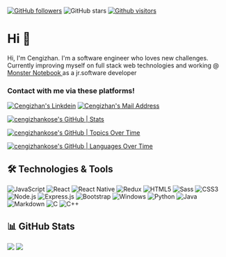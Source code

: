 [![GitHub followers](https://img.shields.io/github/followers/cengizhankose?style=social)](https://github.com/cengizhankose?tab=followers)
![GitHub stars](https://img.shields.io/github/stars/cengizhankose?style=social)
[![Github visitors](https://visitor-badge.glitch.me/badge?page_id=cengizhankose.visitor-badge)](https://GitHub.com/cengizhankose/StrapDown.js/stargazers/)

# Hi 👋

<p>
          Hi, I'm Cengizhan. I'm a software engineer who loves new challenges.
          <br />
          Currently improving myself on full stack web technologies and working
          @<a href="https://www.monsternotebook.com.tr/">
            Monster Notebook
          </a>
          as a jr.software developer
        </p>

### Contact with me via these platforms!

<a href="https://www.linkedin.com/in/cengizhan-k%C3%B6se-817b0a189/" target="_blank" rel="nofollow"><img alt="Cengizhan's Linkdein" src="https://img.shields.io/badge/LinkedIn-0077B5?style=for-the-badge&logo=linkedin&logoColor=white" /></a>
<a href="mailto:kose651@gmail.com" target="_blank" rel="nofollow"><img alt="Cengizhan's Mail Address" src="https://img.shields.io/badge/Gmail-D14836?style=for-the-badge&logo=gmail&logoColor=white" /></a>

[![cengizhankose's GitHub | Stats](https://stats.quira.sh/cengizhankose/github?theme=dark)](https://quira.sh?utm_source=widgets&utm_campaign=cengizhankose)


[![cengizhankose's GitHub | Topics Over Time](https://stats.quira.sh/cengizhankose/topics-over-time?theme=dark)](https://quira.sh?utm_source=widgets&utm_campaign=cengizhankose)


[![cengizhankose's GitHub | Languages Over Time](https://stats.quira.sh/cengizhankose/languages-over-time?theme=dark)](https://quira.sh?utm_source=widgets&utm_campaign=cengizhankose)

## 🛠 Technologies & Tools

<div>
<img alt="JavaScript" src="https://img.shields.io/badge/JavaScript-F7DF1E?style=for-the-badge&logo=javascript&logoColor=black"/>
<img alt="React" src="https://img.shields.io/badge/React-20232A?style=for-the-badge&logo=react&logoColor=61DAFB"></img>
<img alt="React Native" src="https://img.shields.io/badge/React_Native-20232A?style=for-the-badge&logo=react&logoColor=61DAFB"></img>
<img alt="Redux" src="https://img.shields.io/badge/Redux-593D88?style=for-the-badge&logo=redux&logoColor=white"></img>
<img alt="HTML5" src="https://img.shields.io/badge/HTML5-E34F26?style=for-the-badge&logo=html5&logoColor=white"></img>
<img alt="Sass" src="https://img.shields.io/badge/Sass-CC6699?style=for-the-badge&logo=sass&logoColor=white"></img>
<img alt="CSS3" src="https://img.shields.io/badge/CSS3-1572B6?style=for-the-badge&logo=css3&logoColor=white"></img>
<img alt="Node.js" src="https://img.shields.io/badge/Node.js-43853D?style=for-the-badge&logo=node.js&logoColor=white"></img>
<img alt="Express.js" src="https://img.shields.io/badge/Express.js-404D59?style=for-the-badge"></img>
<img alt="Bootstrap" src="https://img.shields.io/badge/bootstrap%20-%23563D7C.svg?&style=for-the-badge&logo=bootstrap&logoColor=white"/>
<img alt="Windows" src="https://img.shields.io/badge/Windows-0078D6?style=for-the-badge&logo=windows&logoColor=white"></img>
<img alt="Python" src="https://img.shields.io/badge/Python-14354C?style=for-the-badge&logo=python&logoColor=white"></img>
<img alt="Java" src="https://img.shields.io/badge/Java-ED8B00?style=for-the-badge&logo=java&logoColor=white"></img>
<img alt="Markdown" src="https://img.shields.io/badge/Markdown-000000?style=for-the-badge&logo=markdown&logoColor=white"></img>
<img alt="C" src="https://img.shields.io/badge/C-00599C?style=for-the-badge&logo=c&logoColor=white"></img>
<img alt="C++" src="https://img.shields.io/badge/C%2B%2B-00599C?style=for-the-badge&logo=c%2B%2B&logoColor=white"></img>
</div>

## 📊 GitHub Stats

<div>
  <img src="https://github-readme-stats.vercel.app/api?username=cengizhankose&count_private=true&show_icons=true&theme=tokyonight">
  <img src="https://github-readme-stats.vercel.app/api/top-langs/?username=cengizhankose&hide=html,ruby&layout=compact&show_icons=true&theme=tokyonight">
</div>
